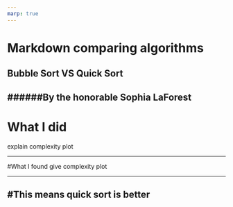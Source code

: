 ```yaml
---
marp: true
---
```

# Markdown comparing algorithms
## Bubble Sort VS Quick Sort
######By the honorable Sophia LaForest
---

# What I did
explain complexity plot

---
#What I found
give complexity plot

---
#This means
quick sort is better
-- 